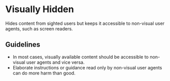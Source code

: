 <!-- @license CC0-1.0 -->

# Visually Hidden

Hides content from sighted users but keeps it accessible to non-visual user agents, such as screen readers.

## Guidelines

- In most cases, visually available content should be accessible to non-visual user agents and vice versa.
- Elaborate instructions or guidance read only by non-visual user agents can do more harm than good.
